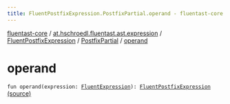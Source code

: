 ```yaml
---
title: FluentPostfixExpression.PostfixPartial.operand - fluentast-core
---
```


[fluentast-core](../../../index.html) / [at.hschroedl.fluentast.ast.expression](../../index.html) / [FluentPostfixExpression](../index.html) / [PostfixPartial](index.html) / [operand](.)

# operand

`fun operand(expression: `[`FluentExpression`](../../-fluent-expression/index.html)`): `[`FluentPostfixExpression`](../index.html) [(source)](https://github.com/hschroedl/FluentAST/tree/master/core/src/main/kotlin//at.hschroedl.fluentast/ast/expression/PostfixExpression.kt#L27)